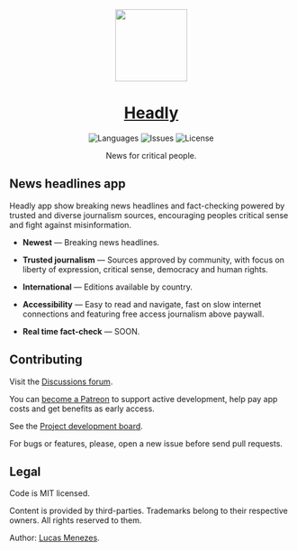 <div align="center">
<a href="https://headly.app/">
<img height="128" src="https://headly.app/images/headly-logo-color.svg">
</a>
</div>
<h1 align="center">
<a href="https://headly.app/">Headly</a>
</h1>
<p align="center">
<img alt="Languages" src="https://img.shields.io/badge/languages available -3-37bf5d">
<img alt="Issues" src="https://img.shields.io/github/issues/lucasm/headly?color=37bf5d">
<img alt="License" src="https://img.shields.io/github/license/lucasm/headly?color=37bf5d">
</p>
<p align="center">
News for critical people.<br>
</p>


## News headlines app

Headly app show breaking news headlines and fact-checking powered by trusted and diverse journalism sources, encouraging peoples critical sense and fight against misinformation.

-  **Newest** — Breaking news headlines.

-  **Trusted journalism** — Sources approved by community, with focus on liberty of expression, critical sense, democracy and human rights.

-  **International** — Editions available by country.

-  **Accessibility** — Easy to read and navigate, fast on slow internet connections and featuring free access journalism above paywall.

-  **Real time fact-check** — SOON.


## Contributing

Visit the [Discussions forum](https://github.com/lucasm/headly/discussions).

You can [become a Patreon](https://patreon.com/lucasmezs) to support active development, help pay app costs and get benefits as early access.

See the [Project development board](https://github.com/lucasm/headly/projects/1?fullscreen=true).

For bugs or features, please, open a new issue before send pull requests.


## Legal

Code is MIT licensed.

Content is provided by third-parties. Trademarks belong to their respective owners. All rights reserved to them.

Author: [Lucas Menezes](https://lucasm.dev/?utm_source=headly).